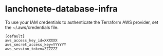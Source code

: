 # lanchonete-database-infra

To use your IAM credentials to authenticate the Terraform AWS provider, set the ~/.aws/credentials file.

```
[default]
aws_access_key_id=XXXXXX
aws_secret_access_key=YYYYYY
aws_session_token=ZZZZZZ
```
